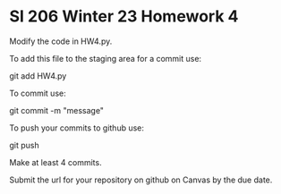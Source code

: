 # SI 206 Winter 23 Homework 4

Modify the code in HW4.py.

To add this file to the staging area for a commit use:

git add HW4.py

To commit use:

git commit -m "message"

To push your commits to github use:

git push

Make at least 4 commits.

Submit the url for your repository on github on Canvas by the due date.
